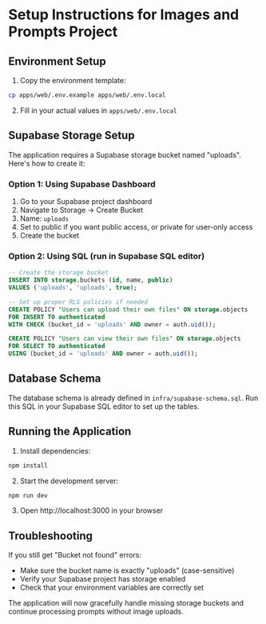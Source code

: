 # Setup Instructions for Images and Prompts Project

## Environment Setup

1. Copy the environment template:
```bash
cp apps/web/.env.example apps/web/.env.local
```

2. Fill in your actual values in `apps/web/.env.local`

## Supabase Storage Setup

The application requires a Supabase storage bucket named "uploads". Here's how to create it:

### Option 1: Using Supabase Dashboard
1. Go to your Supabase project dashboard
2. Navigate to Storage → Create Bucket
3. Name: `uploads`
4. Set to public if you want public access, or private for user-only access
5. Create the bucket

### Option 2: Using SQL (run in Supabase SQL editor)
```sql
-- Create the storage bucket
INSERT INTO storage.buckets (id, name, public)
VALUES ('uploads', 'uploads', true);

-- Set up proper RLS policies if needed
CREATE POLICY "Users can upload their own files" ON storage.objects
FOR INSERT TO authenticated
WITH CHECK (bucket_id = 'uploads' AND owner = auth.uid());

CREATE POLICY "Users can view their own files" ON storage.objects
FOR SELECT TO authenticated
USING (bucket_id = 'uploads' AND owner = auth.uid());
```

## Database Schema

The database schema is already defined in `infra/supabase-schema.sql`. Run this SQL in your Supabase SQL editor to set up the tables.

## Running the Application

1. Install dependencies:
```bash
npm install
```

2. Start the development server:
```bash
npm run dev
```

3. Open http://localhost:3000 in your browser

## Troubleshooting

If you still get "Bucket not found" errors:
- Make sure the bucket name is exactly "uploads" (case-sensitive)
- Verify your Supabase project has storage enabled
- Check that your environment variables are correctly set

The application will now gracefully handle missing storage buckets and continue processing prompts without image uploads.